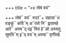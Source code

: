 +++
title = "०४ त्वेषं वयं"

+++
त्वेषं᳓ वयं᳓ रुदरं᳓+ यज्ञसा᳓धं  
वङ्कुं᳓ कवि᳓म् अ᳓वसे नि᳓ ह्वयामहे  
आरे᳓ अस्म᳓द् दइ᳓वियं हे᳓ळो अस्यतु  
सुमति᳓म् इ᳓द् वय᳓म् अस्या᳓ वृणीमहे